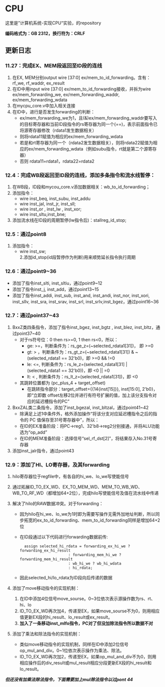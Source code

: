 # CPU
 这里是”计算机系统-实现CPU“实验，的repository

**编码格式为：GB 2312，换行符为：CRLF**

## 更新日志
### 11.27：完成EX、MEM段返回至ID段的连线
1. 在EX, MEM分别output wire [37:0] ex/mem_to_id_forwarding。含有：rf_we, rf_waddr, ex_result
2. 在ID中用input wire [37:0] ex/mem_to_id_forwarding接收，并拆为wire ex/mem_forwarding_we, ex/mem_forwarding_waddr, ex/mem_forwarding_wdata
3. 在mycpu_core.v中加入相关连接
4. 在ID中，进行是否发生forwarding的判断：
    * ex/mem_forwarding_we为1，且(&)ex/mem_forwarding_waddr要写入的目标寄存器和当前ID段指令的rs寄存器为同一个(==)，表示前面指令已将源寄存器修改（rdata1发生数据相关）
    * 则将rdata11赋值为相应的ex/mem_forwarding_wdata
    * 若是和rt寄存器为同一个（rdata2发生数据相关），则将rdata22赋值为相应的ex/mem_forwarding_wdata（例如subu指令，rt就是第二个源寄存器）
    * 否则 rdata11=rdata1，rdata22=rdata2

### 12.4：完成WB段返回至ID段的连线，添加多条指令和流水线暂停：
1. 在WB段，ID段和mycou_core.v添加数据相关：wb_to_id_forwarding；
2. 添加指令：
    * wire inst_beq, inst_subu, inst_addu
    * wire inst_jal, inst_jr,   inst_sll;
    * wire inst_or , inst_lw ,  inst_xor;  
    * wire inst_sltu,inst_bne;
3. 添加流水线在ID段的周期暂停(lw指令后)：stallreg_id_stop;

### 12.5：通过point8
1. 添加指令：
    * wire inst_sw;  
2.添加id_stop(id段暂停作为判断)用来顺势延长指令执行周期

### 12.6：通过point9~36
* 添加了指令inst_slti, inst_sltiu，通过point9~12
* 添加了指令inst_j, inst_add，通过point13~15
* 添加了指令inst_addi, inst_sub, inst_and, inst_andi, inst_nor, inst_xori, inst_sllv, inst_sra, inst_srav, inst_srl, inst_srlv,inst_bgez，通过point16~36

### 12.7：通过point37~43
1. BxxZ类四条指令，添加了指令inst_bgez, inst_bgtz , inst_blez, inst_bltz，通过point37~40
    * 对于rs符号位：0 then rs>=0, 1 then rs<0，所以：
        + ge: >=，判断条件为：rs_ge_z=(~selected_rdata1[31])， 即 >=0
        + gt: > ，判断条件为：rs_gt_z=(~selected_rdata1[31]) & ~(selected_rdata1 == 32'b0)，即 >=0 && !=0
        + le: <=, 判断条件为：rs_le_z=(selected_rdata1[31] | (selected_rdata1 == 32'b0))，即 <0 || =0
        + lt: < , 判断条件为：rs_lt_z=(selected_rdata1[31])，即 <0
    * 其跳转位置都为 (pc_plus_4 + target_offset)
        + 在跳转指令部分：target_offset={{14{inst[15]}}, inst[15:0], 2'b0}，即“立即数 offset左移2位并进行有符号扩展的值，加上该分支指令对应的延迟槽指令的PC”
2. BxxZAL类二条指令，添加了inst_bgezal, inst_bltzal，通过point41~42
    * 除满足上述1中条件外，格外添加操作“将该分支对应延迟槽指令之后的指令的 PC 值保存至31号寄存器中”，所以：
    * 在ID的EX准备阶段：将PC->reg1、32'b8->reg2分别接通，并将ALU功能选为“op_add”
    * 在ID的MEM准备阶段：选择信号“sel_rf_dst[2]”，将结果存入No.31号寄存器
3. 添加inst_jalr指令，通过point43

### 12.9：添加了HI、LO寄存器，及其forwarding
1. hilo寄存器位于regfile中，有各自的hi_we、lo_we写使能信号
2. 通过拓展ID_TO_EX_WD、EX_TO_MEM_WD、MEM_TO_WB_WD、WB_TO_RF_WD（都增加64+2位），完成hilo写使能信号及值在流水线中传递
3. 解决了hilo的RAW数据冲突。对于forwarding：
    + 因为hilo在hi_we、lo_we为1时即为需要写操作无需外加地址判断，所以同步拓宽的ex_to_id_forwarding、mem_to_id_forwarding同样是增加64+2位
    + 在ID段通过以下代码进行forwarding数据前传:
    
            assign selected_hi_rdata = forwarding_ex_hi_we ? forwarding_ex_hi_result
                                : forwarding_mem_hi_we ? forwarding_mem_hi_result
                                : wb_hi_we ? wb_hi_wdata
                                : hi_rdata;
    + 因此selected_hi/lo_rdata为ID段向后传递的数据

4. 添加了move移动指令的实现机制：
    1. 在ID中添加4位信号move_sourse。0~3位依次表示源操作数为rs、rt、hi、lo
    2. ID_TO_EX_WD再次加4，传递至EX，如果move_sourse不为0，则用相应值更新EX段的hi_result、lo_result或ex_result。
    3. **加入了一条移动inst_mlfo指令，PC对了但没加除法指令所以数据不对**
    
5. 添加了乘法和除法指令的实现机制：
    + 类似move移动指令的实现机制，同样在ID中添加2位信号op_mul_and_div。0~1位依次表示操作为乘法、除法。
    + ID_TO_EX_WD再次加2，传递至EX，如果op_mul_and_div不为0，则用相应操作后的div_result或mul_result相应分段更新EX段的hi_result和lo_result。

***但还没有加乘法除法指令，下面需要加上mul除法指令以过pont 44***